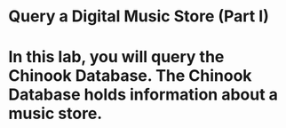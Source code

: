 # Query a Digital Music Store (Part I)
# In this lab, you will query the Chinook Database. The Chinook Database holds information about a music store.
